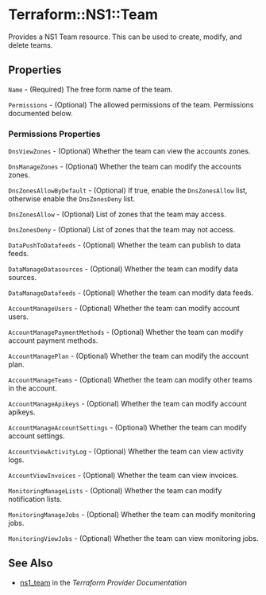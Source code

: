 # Terraform::NS1::Team

Provides a NS1 Team resource. This can be used to create, modify, and delete teams.

## Properties

`Name` - (Required) The free form name of the team.

`Permissions` - (Optional) The allowed permissions of the team. Permissions documented below.

### Permissions Properties

`DnsViewZones` - (Optional) Whether the team can view the accounts zones.

`DnsManageZones` - (Optional) Whether the team can modify the accounts zones.

`DnsZonesAllowByDefault` - (Optional) If true, enable the `DnsZonesAllow` list, otherwise enable the `DnsZonesDeny` list.

`DnsZonesAllow` - (Optional) List of zones that the team may access.

`DnsZonesDeny` - (Optional) List of zones that the team may not access.

`DataPushToDatafeeds` - (Optional) Whether the team can publish to data feeds.

`DataManageDatasources` - (Optional) Whether the team can modify data sources.

`DataManageDatafeeds` - (Optional) Whether the team can modify data feeds.

`AccountManageUsers` - (Optional) Whether the team can modify account users.

`AccountManagePaymentMethods` - (Optional) Whether the team can modify account payment methods.

`AccountManagePlan` - (Optional) Whether the team can modify the account plan.

`AccountManageTeams` - (Optional) Whether the team can modify other teams in the account.

`AccountManageApikeys` - (Optional) Whether the team can modify account apikeys.

`AccountManageAccountSettings` - (Optional) Whether the team can modify account settings.

`AccountViewActivityLog` - (Optional) Whether the team can view activity logs.

`AccountViewInvoices` - (Optional) Whether the team can view invoices.

`MonitoringManageLists` - (Optional) Whether the team can modify notification lists.

`MonitoringManageJobs` - (Optional) Whether the team can modify monitoring jobs.

`MonitoringViewJobs` - (Optional) Whether the team can view monitoring jobs.


## See Also

* [ns1_team](https://www.terraform.io/docs/providers/ns1/r/team.html) in the _Terraform Provider Documentation_